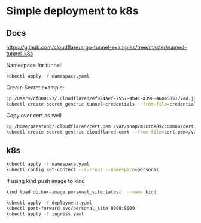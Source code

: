 # Simple deployment to k8s

## Docs
https://github.com/cloudflare/argo-tunnel-examples/tree/master/named-tunnel-k8s  

Namespace for tunnel:
```bash
kubectl apply -f namespace.yaml
```

Create Secret example:
```bash
cp /Users/cf000197/.cloudflared/ef824aef-7557-4b41-a398-4684585177ad.json /var/snap/microk8s/common/credentials.json
kubectl create secret generic tunnel-credentials --from-file=credentials.json=/var/snap/microk8s/common/credentials.json -n cloudflared
```
Copy over cert as well
```bash
cp /home/prestonb/.cloudflared/cert.pem /var/snap/microk8s/common/cert.pem
kubectl create secret generic cloudflared-cert --from-file=cert.pem=/var/snap/microk8s/common/cert.pem -n cloudflared
```

## k8s
```bash
kubectl apply -f namespace.yaml
kubectl config set-context --current --namespace=personal
```

If using kind push image to kind
```bash
kind load docker-image personal_site:latest  --name kind
```

```bash
kubectl apply -f deployment.yaml
kubectl port-forward svc/personal_site 8000:8000 
kubectl apply -f ingress.yaml
```

